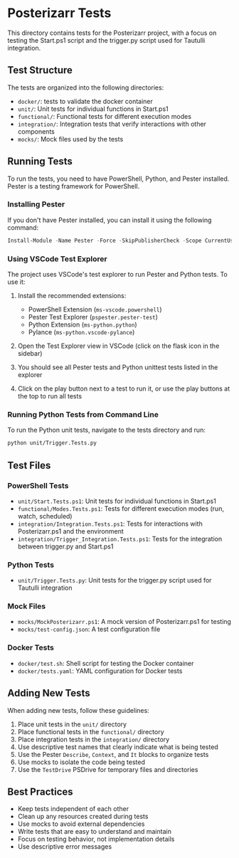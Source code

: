 # Posterizarr Tests

This directory contains tests for the Posterizarr project, with a focus on testing the Start.ps1 script and the trigger.py script used for Tautulli integration.

## Test Structure

The tests are organized into the following directories:

- `docker/`: tests to validate the docker container
- `unit/`: Unit tests for individual functions in Start.ps1
- `functional/`: Functional tests for different execution modes
- `integration/`: Integration tests that verify interactions with other components
- `mocks/`: Mock files used by the tests

## Running Tests

To run the tests, you need to have PowerShell, Python, and Pester installed. Pester is a testing framework for PowerShell.

### Installing Pester

If you don't have Pester installed, you can install it using the following command:

```powershell
Install-Module -Name Pester -Force -SkipPublisherCheck -Scope CurrentUser
```

### Using VSCode Test Explorer

The project uses VSCode's test explorer to run Pester and Python tests. To use it:

1. Install the recommended extensions:
   - PowerShell Extension (`ms-vscode.powershell`)
   - Pester Test Explorer (`pspester.pester-test`)
   - Python Extension (`ms-python.python`)
   - Pylance (`ms-python.vscode-pylance`)

2. Open the Test Explorer view in VSCode (click on the flask icon in the sidebar)

3. You should see all Pester tests and Python unittest tests listed in the explorer

4. Click on the play button next to a test to run it, or use the play buttons at the top to run all tests

### Running Python Tests from Command Line

To run the Python unit tests, navigate to the tests directory and run:

```bash
python unit/Trigger.Tests.py
```

## Test Files

### PowerShell Tests
- `unit/Start.Tests.ps1`: Unit tests for individual functions in Start.ps1
- `functional/Modes.Tests.ps1`: Tests for different execution modes (run, watch, scheduled)
- `integration/Integration.Tests.ps1`: Tests for interactions with Posterizarr.ps1 and the environment
- `integration/Trigger_Integration.Tests.ps1`: Tests for the integration between trigger.py and Start.ps1

### Python Tests
- `unit/Trigger.Tests.py`: Unit tests for the trigger.py script used for Tautulli integration

### Mock Files
- `mocks/MockPosterizarr.ps1`: A mock version of Posterizarr.ps1 for testing
- `mocks/test-config.json`: A test configuration file

### Docker Tests
- `docker/test.sh`: Shell script for testing the Docker container
- `docker/tests.yaml`: YAML configuration for Docker tests

## Adding New Tests

When adding new tests, follow these guidelines:

1. Place unit tests in the `unit/` directory
2. Place functional tests in the `functional/` directory
3. Place integration tests in the `integration/` directory
4. Use descriptive test names that clearly indicate what is being tested
5. Use the Pester `Describe`, `Context`, and `It` blocks to organize tests
6. Use mocks to isolate the code being tested
7. Use the `TestDrive` PSDrive for temporary files and directories

## Best Practices

- Keep tests independent of each other
- Clean up any resources created during tests
- Use mocks to avoid external dependencies
- Write tests that are easy to understand and maintain
- Focus on testing behavior, not implementation details
- Use descriptive error messages
